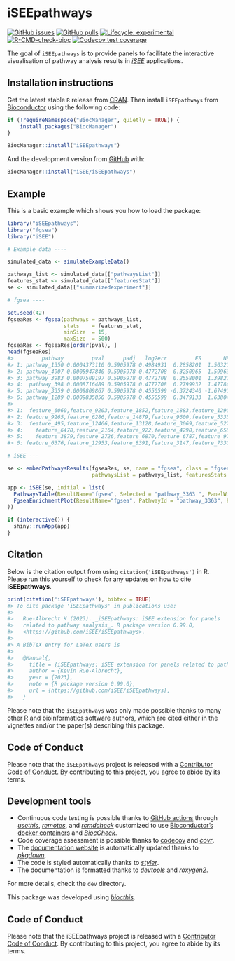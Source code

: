 
<!-- README.md is generated from README.Rmd. Please edit that file -->

# iSEEpathways

<!-- badges: start -->

[![GitHub
issues](https://img.shields.io/github/issues/iSEE/iSEEpathways)](https://github.com/iSEE/iSEEpathways/issues)
[![GitHub
pulls](https://img.shields.io/github/issues-pr/iSEE/iSEEpathways)](https://github.com/iSEE/iSEEpathways/pulls)
[![Lifecycle:
experimental](https://img.shields.io/badge/lifecycle-experimental-orange.svg)](https://lifecycle.r-lib.org/articles/stages.html#experimental)
[![R-CMD-check-bioc](https://github.com/iSEE/iSEEpathways/workflows/R-CMD-check-bioc/badge.svg)](https://github.com/iSEE/iSEEpathways/actions)
[![Codecov test
coverage](https://codecov.io/gh/iSEE/iSEEpathways/branch/main/graph/badge.svg)](https://app.codecov.io/gh/iSEE/iSEEpathways?branch=main)
<!-- badges: end -->

The goal of `iSEEpathways` is to provide panels to facilitate the
interactive visualisation of pathway analysis results in
*[iSEE](https://bioconductor.org/packages/3.18/iSEE)* applications.

## Installation instructions

Get the latest stable `R` release from
[CRAN](http://cran.r-project.org/). Then install `iSEEpathways` from
[Bioconductor](http://bioconductor.org/) using the following code:

``` r
if (!requireNamespace("BiocManager", quietly = TRUE)) {
    install.packages("BiocManager")
}

BiocManager::install("iSEEpathways")
```

And the development version from
[GitHub](https://github.com/iSEE/iSEEpathways) with:

``` r
BiocManager::install("iSEE/iSEEpathways")
```

## Example

This is a basic example which shows you how to load the package:

``` r
library("iSEEpathways")
library("fgsea")
library("iSEE")

# Example data ----

simulated_data <- simulateExampleData()

pathways_list <- simulated_data[["pathwaysList"]]
features_stat <- simulated_data[["featuresStat"]]
se <- simulated_data[["summarizedexperiment"]]

# fgsea ----

set.seed(42)
fgseaRes <- fgsea(pathways = pathways_list, 
                  stats    = features_stat,
                  minSize  = 15,
                  maxSize  = 500)
fgseaRes <- fgseaRes[order(pval), ]
head(fgseaRes)
#>         pathway         pval      padj   log2err         ES       NES size
#> 1: pathway_1350 0.0004373110 0.5905978 0.4984931  0.2858201  1.503211  299
#> 2: pathway_4907 0.0005947840 0.5905978 0.4772708  0.3250965  1.599638  178
#> 3: pathway_3983 0.0007509197 0.5905978 0.4772708  0.2558001  1.398213  451
#> 4:  pathway_398 0.0008716489 0.5905978 0.4772708  0.2799932  1.477849  305
#> 5: pathway_3359 0.0009809867 0.5905978 0.4550599 -0.3724340 -1.674911  106
#> 6: pathway_1289 0.0009835850 0.5905978 0.4550599  0.3479133  1.638048  124
#>                                                                            leadingEdge
#> 1:  feature_6060,feature_9203,feature_1852,feature_1883,feature_12903,feature_2143,...
#> 2: feature_9265,feature_6286,feature_14879,feature_9600,feature_5335,feature_12205,...
#> 3:  feature_495,feature_12466,feature_13128,feature_3069,feature_5278,feature_4248,...
#> 4:    feature_6478,feature_2164,feature_922,feature_4298,feature_6585,feature_1633,...
#> 5:    feature_3879,feature_2726,feature_6870,feature_6787,feature_9700,feature_693,...
#> 6: feature_6376,feature_12953,feature_8391,feature_3147,feature_7330,feature_11551,...

# iSEE ---

se <- embedPathwaysResults(fgseaRes, se, name = "fgsea", class = "fgsea", pathwayType = "simulated",
                           pathwaysList = pathways_list, featuresStats = features_stat)

app <- iSEE(se, initial = list(
  PathwaysTable(ResultName="fgsea", Selected = "pathway_3363 ", PanelWidth = 6L),
  FgseaEnrichmentPlot(ResultName="fgsea", PathwayId = "pathway_3363", PanelWidth = 6L)
))

if (interactive()) {
  shiny::runApp(app)
}
```

## Citation

Below is the citation output from using `citation('iSEEpathways')` in R.
Please run this yourself to check for any updates on how to cite
**iSEEpathways**.

``` r
print(citation('iSEEpathways'), bibtex = TRUE)
#> To cite package 'iSEEpathways' in publications use:
#> 
#>   Rue-Albrecht K (2023). _iSEEpathways: iSEE extension for panels
#>   related to pathway analysis_. R package version 0.99.0,
#>   <https://github.com/iSEE/iSEEpathways>.
#> 
#> A BibTeX entry for LaTeX users is
#> 
#>   @Manual{,
#>     title = {iSEEpathways: iSEE extension for panels related to pathway analysis},
#>     author = {Kevin Rue-Albrecht},
#>     year = {2023},
#>     note = {R package version 0.99.0},
#>     url = {https://github.com/iSEE/iSEEpathways},
#>   }
```

Please note that the `iSEEpathways` was only made possible thanks to
many other R and bioinformatics software authors, which are cited either
in the vignettes and/or the paper(s) describing this package.

## Code of Conduct

Please note that the `iSEEpathways` project is released with a
[Contributor Code of
Conduct](http://bioconductor.org/about/code-of-conduct/). By
contributing to this project, you agree to abide by its terms.

## Development tools

- Continuous code testing is possible thanks to [GitHub
  actions](https://www.tidyverse.org/blog/2020/04/usethis-1-6-0/)
  through *[usethis](https://CRAN.R-project.org/package=usethis)*,
  *[remotes](https://CRAN.R-project.org/package=remotes)*, and
  *[rcmdcheck](https://CRAN.R-project.org/package=rcmdcheck)* customized
  to use [Bioconductor’s docker
  containers](https://www.bioconductor.org/help/docker/) and
  *[BiocCheck](https://bioconductor.org/packages/3.18/BiocCheck)*.
- Code coverage assessment is possible thanks to
  [codecov](https://codecov.io/gh) and
  *[covr](https://CRAN.R-project.org/package=covr)*.
- The [documentation website](http://iSEE.github.io/iSEEpathways) is
  automatically updated thanks to
  *[pkgdown](https://CRAN.R-project.org/package=pkgdown)*.
- The code is styled automatically thanks to
  *[styler](https://CRAN.R-project.org/package=styler)*.
- The documentation is formatted thanks to
  *[devtools](https://CRAN.R-project.org/package=devtools)* and
  *[roxygen2](https://CRAN.R-project.org/package=roxygen2)*.

For more details, check the `dev` directory.

This package was developed using
*[biocthis](https://bioconductor.org/packages/3.18/biocthis)*.

## Code of Conduct

Please note that the iSEEpathways project is released with a
[Contributor Code of
Conduct](http://bioconductor.org/about/code-of-conduct/). By
contributing to this project, you agree to abide by its terms.
